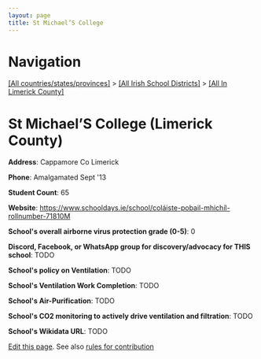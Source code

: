 ```yaml
---
layout: page
title: St Michael’S College
---
```

# Navigation

[[All countries/states/provinces]](../../..) > [[All Irish School Districts]](../..) > [[All In Limerick County]](..)

# St Michael’S College (Limerick County)

**Address**: Cappamore Co Limerick

**Phone**: Amalgamated Sept '13

**Student Count**: 65

**Website**: <https://www.schooldays.ie/school/coláiste-pobail-mhichíl-rollnumber-71810M>

**School's overall airborne virus protection grade (0-5)**: 0

**Discord, Facebook, or WhatsApp group for discovery/advocacy for THIS school**: TODO

**School's policy on Ventilation**: TODO

**School's Ventilation Work Completion**: TODO

**School's Air-Purification**: TODO

**School's CO2 monitoring to actively drive ventilation and filtration**: TODO

**School's Wikidata URL**: TODO


[Edit this page](https://github.com/ventilate-schools/Ireland/edit/main/./Limerick_County/St_Michael’S_College.md). See also [rules for contribution](../../../contribution-rules/)